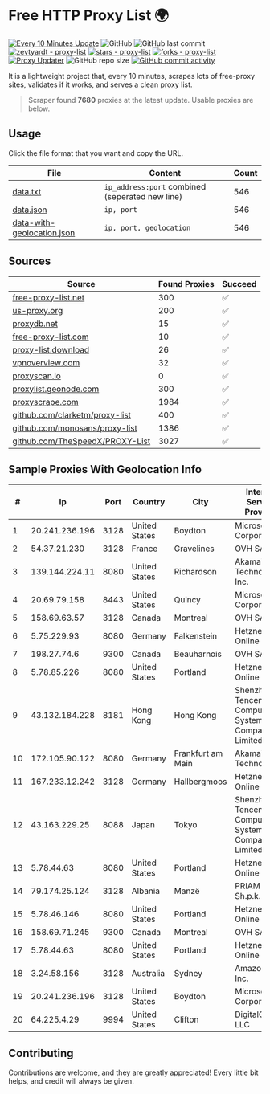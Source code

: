 
# Free HTTP Proxy List 🌍

[![Every 10 Minutes Update](https://github.com/mertguvencli/http-proxy-list/actions/workflows/main.yml/badge.svg?branch=main)](https://github.com/mertguvencli/http-proxy-list/actions/workflows/main.yml)
![GitHub](https://img.shields.io/github/license/mertguvencli/http-proxy-list)
![GitHub last commit](https://img.shields.io/github/last-commit/mertguvencli/http-proxy-list)
[![zevtyardt - proxy-list](https://img.shields.io/static/v1?label=zevtyardt&message=proxy-list&color=blue&logo=github)](https://github.com/zevtyardt/proxy-list "Go to GitHub repo")
[![stars - proxy-list](https://img.shields.io/github/stars/zevtyardt/proxy-list?style=social)](https://github.com/zevtyardt/proxy-list)
[![forks - proxy-list](https://img.shields.io/github/forks/zevtyardt/proxy-list?style=social)](https://github.com/zevtyardt/proxy-list)
[![Proxy Updater](https://github.com/zevtyardt/proxy-list/workflows/Proxy%20Updater/badge.svg)](https://github.com/zevtyardt/proxy-list/actions?query=workflow:"Proxy+Updater")
![GitHub repo size](https://img.shields.io/github/repo-size/zevtyardt/proxy-list)
[![GitHub commit activity](https://img.shields.io/github/commit-activity/m/zevtyardt/proxy-list?logo=commits)](https://github.com/zevtyardt/proxy-list/commits/main)

It is a lightweight project that, every 10 minutes, scrapes lots of free-proxy sites, validates if it works, and serves a clean proxy list.

> Scraper found **7680** proxies at the latest update. Usable proxies are below.

## Usage

Click the file format that you want and copy the URL.

|File|Content|Count|
|----|-------|-----|
|[data.txt](https://raw.githubusercontent.com/mertguvencli/http-proxy-list/main/proxy-list/data.txt)|`ip_address:port` combined (seperated new line)|546|
|[data.json](https://raw.githubusercontent.com/mertguvencli/http-proxy-list/main/proxy-list/data.json)|`ip, port`|546|
|[data-with-geolocation.json](https://raw.githubusercontent.com/mertguvencli/http-proxy-list/main/proxy-list/data-with-geolocation.json)|`ip, port, geolocation`|546|

## Sources

|Source|Found Proxies|Succeed|
|------|-------------|-------|
|[free-proxy-list.net](https://free-proxy-list.net)|300|✅|
|[us-proxy.org](https://www.us-proxy.org)|200|✅|
|[proxydb.net](http://proxydb.net)|15|✅|
|[free-proxy-list.com](https://free-proxy-list.com/?page=&port=&type%5B%5D=http&type%5B%5D=https&up_time=0&search=Search)|10|✅|
|[proxy-list.download](https://www.proxy-list.download/HTTP)|26|✅|
|[vpnoverview.com](https://vpnoverview.com/privacy/anonymous-browsing/free-proxy-servers)|32|✅|
|[proxyscan.io](https://www.proxyscan.io)|0|✅|
|[proxylist.geonode.com](https://proxylist.geonode.com/api/proxy-list?limit=300&page=1&sort_by=lastChecked&sort_type=desc&protocols=http,https)|300|✅|
|[proxyscrape.com](https://api.proxyscrape.com/v2/?request=displayproxies&protocol=http&timeout=10000&country=all&ssl=all&anonymity=all)|1984|✅|
|[github.com/clarketm/proxy-list](https://raw.githubusercontent.com/clarketm/proxy-list/master/proxy-list-raw.txt)|400|✅|
|[github.com/monosans/proxy-list](https://raw.githubusercontent.com/monosans/proxy-list/main/proxies/http.txt)|1386|✅|
|[github.com/TheSpeedX/PROXY-List](https://raw.githubusercontent.com/TheSpeedX/PROXY-List/master/http.txt)|3027|✅|


## Sample Proxies With Geolocation Info

|#|Ip|Port|Country|City|Internet Service Provider|
|-|--|----|-------|----|-------------------------|
|1|20.241.236.196|3128|United States|Boydton|Microsoft Corporation|
|2|54.37.21.230|3128|France|Gravelines|OVH SAS|
|3|139.144.224.11|8080|United States|Richardson|Akamai Technologies, Inc.|
|4|20.69.79.158|8443|United States|Quincy|Microsoft Corporation|
|5|158.69.63.57|3128|Canada|Montreal|OVH SAS|
|6|5.75.229.93|8080|Germany|Falkenstein|Hetzner Online GmbH|
|7|198.27.74.6|9300|Canada|Beauharnois|OVH SAS|
|8|5.78.85.226|8080|United States|Portland|Hetzner Online GmbH|
|9|43.132.184.228|8181|Hong Kong|Hong Kong|Shenzhen Tencent Computer Systems Company Limited|
|10|172.105.90.122|8080|Germany|Frankfurt am Main|Akamai Technologies|
|11|167.233.12.242|3128|Germany|Hallbergmoos|Hetzner Online GmbH|
|12|43.163.229.25|8088|Japan|Tokyo|Shenzhen Tencent Computer Systems Company Limited|
|13|5.78.44.63|8080|United States|Portland|Hetzner Online GmbH|
|14|79.174.25.124|3128|Albania|Manzë|PRIAM NET Sh.p.k.|
|15|5.78.46.146|8080|United States|Portland|Hetzner Online GmbH|
|16|158.69.71.245|9300|Canada|Montreal|OVH SAS|
|17|5.78.44.63|8080|United States|Portland|Hetzner Online GmbH|
|18|3.24.58.156|3128|Australia|Sydney|Amazon.com, Inc.|
|19|20.241.236.196|3128|United States|Boydton|Microsoft Corporation|
|20|64.225.4.29|9994|United States|Clifton|DigitalOcean, LLC|



## Contributing

Contributions are welcome, and they are greatly appreciated! Every
little bit helps, and credit will always be given.

